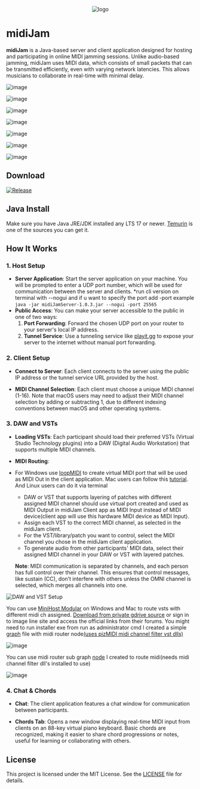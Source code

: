 <div align="center">

![logo](https://github.com/user-attachments/assets/7a53f340-b3fe-4744-a359-a1f36e78f99a)
</div>

# midiJam
**midiJam** is a Java-based server and client application designed for hosting and participating in online MIDI jamming sessions. Unlike audio-based jamming, midiJam uses MIDI data, which consists of small packets that can be transmitted efficiently, even with varying network latencies. This allows musicians to collaborate in real-time with minimal delay.

![image](https://github.com/user-attachments/assets/191c454f-e7e8-4e20-9924-d5a93673c71c)

![image](https://github.com/user-attachments/assets/1e3ffdd2-bb5e-419b-8399-a05d05398de8)

![image](https://github.com/user-attachments/assets/6b106755-f24a-481a-a04c-beb4e066f0e3)

![image](https://github.com/user-attachments/assets/30308949-ade0-4094-bcf9-7e5dfde5a4e5)

![image](https://github.com/user-attachments/assets/6362d27f-0aee-4b45-9d8c-67c1e572af95)

![image](https://github.com/user-attachments/assets/491d4f22-077d-4e3c-8bde-a2d85fa44651)

![image](https://github.com/user-attachments/assets/e6cc73be-73cc-4836-ade2-7851c733858f)

## Download
 [![Release](https://img.shields.io/github/release/serifpersia/midiJam.svg?style=flat-square)](https://github.com/serifpersia/midiJam/releases)

## Java Install
Make sure you have Java JRE/JDK installed any LTS 17 or newer. [Temurin](https://adoptium.net/temurin/releases/) is one of the sources you can get it.

## How It Works

### 1. Host Setup

- **Server Application**: Start the server application on your machine. You will be prompted to enter a UDP port number, which will be used for communication between the server and clients.
  *run cli version on terminal with --nogui and if u want to specify the port add -port <yourport> example `java -jar midiJamServer-1.0.3.jar --nogui -port 25565`
- **Public Access**: You can make your server accessible to the public in one of two ways:
  1. **Port Forwarding**: Forward the chosen UDP port on your router to your server's local IP address.
  2. **Tunnel Service**: Use a tunneling service like [playit.gg](https://playit.gg) to expose your server to the internet without manual port forwarding.

### 2. Client Setup

- **Connect to Server**: Each client connects to the server using the public IP address or the tunnel service URL provided by the host.
  
- **MIDI Channel Selection**: Each client must choose a unique MIDI channel (1-16). Note that macOS users may need to adjust their MIDI channel selection by adding or subtracting 1, due to different indexing conventions between macOS and other operating systems.

### 3. DAW and VSTs

- **Loading VSTs**: Each participant should load their preferred VSTs (Virtual Studio Technology plugins) into a DAW (Digital Audio Workstation) that supports multiple MIDI channels.
  
- **MIDI Routing**:
- For Windows use [loopMIDI](https://www.tobias-erichsen.de/software/loopmidi.html) to create virtual MIDI port that will be used as MIDI Out in the client application. Mac users can follow this [tutorial](https://www.youtube.com/watch?v=IcOA8gHDkgI). And Linux users can do it via terminal
  - DAW or VST that supports layering of patches with different assigned MIDI channel should use virtual port created and used as MIDI Output in midiJam Client app as MIDI Input instead of MIDI device(client app will use this hardware MIDI device as MIDI Input).
  - Assign each VST to the correct MIDI channel, as selected in the midiJam client.
  - For the VST/library/patch you want to control, select the MIDI channel you chose in the midiJam client application.
  - To generate audio from other participants' MIDI data, select their assigned MIDI channel in your DAW or VST with layered patches.
  
  **Note**: MIDI communication is separated by channels, and each person has full control over their channel. This ensures that control messages, like sustain (CC), don’t interfere with others unless the OMNI channel is selected, which merges all channels into one.

![DAW and VST Setup](https://github.com/user-attachments/assets/9be1cee9-abd9-4ff5-b094-192452312b86)

You can use [MiniHost Modular](https://forum.image-line.com/viewtopic.php?f=1919&t=123031) on Windows and Mac to route vsts with different midi ch assigned. [Download from private gdrive source](https://drive.google.com/drive/folders/1TOBFNVziPWlAZdfsVFBB7751qfIr82AN?usp=drive_link) or sign in to image line site and access the official links from their forums. You might need to run installer exe from run as administrator cmd
I created a simple [graph](https://github.com/serifpersia/midiJam/blob/main/midiJam.gra) file with midi router node[(uses pizMIDI midi channel filter vst dlls)](https://www.paulcecchettimusic.com/piz-midi-utilities-archived-download-links/)

![image](https://github.com/user-attachments/assets/9f70ddd7-8f5f-4bf5-bc3f-259385bde8b2)

You can use midi router sub graph [node](https://github.com/serifpersia/midiJam/blob/main/midi%20router.gra) I created to route midi(needs midi channel filter dll's installed to use)

![image](https://github.com/user-attachments/assets/59b77cde-818f-41db-8497-1a86b56b06ae)

### 4. Chat & Chords

- **Chat**: The client application features a chat window for communication between participants.
  
- **Chords Tab**: Opens a new window displaying real-time MIDI input from clients on an 88-key virtual piano keyboard. Basic chords are recognized, making it easier to share chord progressions or notes, useful for learning or collaborating with others.

## License

This project is licensed under the MIT License. See the [LICENSE](LICENSE) file for details.
